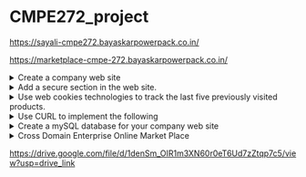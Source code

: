 # CMPE272_project


https://sayali-cmpe272.bayaskarpowerpack.co.in/

https://marketplace-cmpe-272.bayaskarpowerpack.co.in/

<details>

<summary>
 Create a company web site 
</summary>
  The web site must contain the following sections:
  
  Home (the main page)
  
  About (Description about the company)
  
  Products/Services (The products/services that you are going to sell)
  
  News (Latest news about the company, products, etc.)
  
  Contacts (Company contacts)
</details>

<details>
  <summary>
    Add a secure section in the web site.
  </summary>
  The secure section holds a document listing the current users of your web site. 
 
The secure section requires login by an administrator. You can use the id "admin".

</details>

<details>
  <summary>
    Use web cookies technologies to track the last five previously visited products.
  </summary>
  Modify the Products/Services section and add ten products/services in your company web site.
 
Each product/service should have their own page with descriptions and pictures.

Add a link in the Products/Services section to show the last five previously visited products.

</details>
<details>
  <summary>
    Use CURL to implement the following
  </summary>
  For each company web site, create a php web app/link that shows a list of users from your own company.
 
Assume we have a group of 3 (Company A, Company B and Company C). Thus, we have

list_of_users_A that is stored in a database A in Company A host system

list_of_users_B that is stored in a database B in Company B host system

list_of_users_C that is stored in a database C in Company C host system

Each company web site needs to create a web link that shows list_of_users from all companies. You can access your local list_of_user via normal php database call, but you need to access remote company's database via CURL calls.
</details>
<details>
  <summary>
    Create a mySQL database for your company web site
  </summary>
  Create a User section/tab in your web site.
 
The User section should link to two forms:

User creation form with all the fields above.

User search form allowing search by names, email or phone numbers.
</details>
<details>
  <summary>
    Cross Domain Enterprise Online Market Place
  </summary>
  Using the various lab exercises you have so far, each of your group member has successfully "opened" up his/her own web company. As a group, all of the members need to work together and form an online market place. The online market place contains web sites from all the group members' companies, and it has to provide the following functions:
  
Creation of a user (for the whole market place).

Tracking of where the user has visited within the market place (in each of the member company).

Ability for the user to add a review and rating for any product/service offered in the market place.

Presentation of the top five products/services in each member company. (Each group can decide what top five means - most visited, best review, etc.)

Presentation of the top five products/services in the whole market place. (Each group can decide what top five means - most visited, best review, etc.)
</details>

https://drive.google.com/file/d/1denSm_OIR1m3XN60r0eT6Ud7zZtqp7c5/view?usp=drive_link
